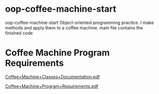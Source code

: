 # oop-coffee-machine-start
oop-coffee-machine-start
Object-oriented programming practice.
I make methods and apply them to a coffee machine.
main file contains the finished code

# Coffee Machine Program Requirements

[Coffee+Machine+Classes+Documentation.pdf](https://github.com/BurroFlautista/oop-coffee-machine-start/files/10047411/Coffee%2BMachine%2BClasses%2BDocumentation.pdf)

[Coffee+Machine+Program+Requirements.pdf](https://github.com/BurroFlautista/oop-coffee-machine-start/files/10047412/Coffee%2BMachine%2BProgram%2BRequirements.pdf)
